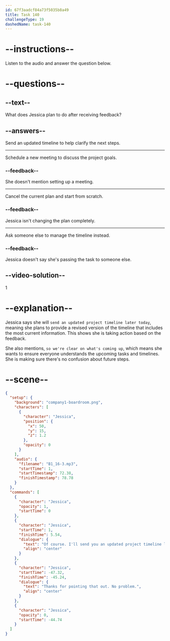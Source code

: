 ```yaml
---
id: 67f3aadcf84a73f5035b8a49
title: Task 140
challengeType: 19
dashedName: task-140
---
```


<!-- (Audio) Jessica: Of course. I'll send you an updated project timeline later today so we're clear on what's coming up. Thanks for pointing that out. -->

# --instructions--

Listen to the audio and answer the question below.

# --questions--

## --text--

What does Jessica plan to do after receiving feedback?

## --answers--

Send an updated timeline to help clarify the next steps.

---

Schedule a new meeting to discuss the project goals.

### --feedback--

She doesn't mention setting up a meeting.

---

Cancel the current plan and start from scratch.

### --feedback--

Jessica isn't changing the plan completely.

---

Ask someone else to manage the timeline instead.

### --feedback--

Jessica doesn't say she's passing the task to someone else.

## --video-solution--

1

# --explanation--

Jessica says she will `send an updated project timeline later today`, meaning she plans to provide a revised version of the timeline that includes the most current information. This shows she is taking action based on the feedback.

She also mentions, `so we're clear on what's coming up`, which means she wants to ensure everyone understands the upcoming tasks and timelines. She is making sure there's no confusion about future steps.

# --scene--

```json
{
  "setup": {
    "background": "company1-boardroom.png",
    "characters": [
      {
        "character": "Jessica",
        "position": {
          "x": 50,
          "y": 15,
          "z": 1.2
        },
        "opacity": 0
      }
    ],
    "audio": {
      "filename": "B1_16-3.mp3",
      "startTime": 1,
      "startTimestamp": 72.38,
      "finishTimestamp": 78.78
    }
  },
  "commands": [
    {
      "character": "Jessica",
      "opacity": 1,
      "startTime": 0
    },
    {
      "character": "Jessica",
      "startTime": 1,
      "finishTime": 5.54,
      "dialogue": {
        "text": "Of course. I'll send you an updated project timeline later today so we're clear on what's coming up.",
        "align": "center"
      }
    },
    {
      "character": "Jessica",
      "startTime": -47.32,
      "finishTime": -45.24,
      "dialogue": {
        "text": "Thanks for pointing that out. No problem.",
        "align": "center"
      }
    },
    {
      "character": "Jessica",
      "opacity": 0,
      "startTime": -44.74
    }
  ]
}
```
